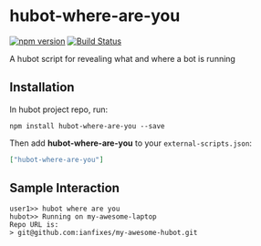 # hubot-where-are-you
[![npm version](https://badge.fury.io/js/hubot-where-are-you.svg)](https://badge.fury.io/js/hubot-where-are-you)
[![Build Status](https://travis-ci.org/ianfixes/hubot-where-are-you.svg)](https://travis-ci.org/ianfixes/hubot-where-are-you)

A hubot script for revealing what and where a bot is running

## Installation

In hubot project repo, run:

`npm install hubot-where-are-you --save`

Then add **hubot-where-are-you** to your `external-scripts.json`:

```json
["hubot-where-are-you"]
```

## Sample Interaction

```
user1>> hubot where are you
hubot>> Running on my-awesome-laptop
Repo URL is:
> git@github.com:ianfixes/my-awesome-hubot.git
```
